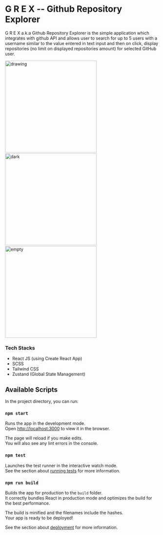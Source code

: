 # G R E X -- Github Repository Explorer

G R E X a.k.a Github Repository Explorer is the simple application which integrates with github API and allows user to search for up to 5 users with a username similar to the value entered in text input and then on click, display repositories (no limit on displayed repositories amount) for selected GitHub user.

<img src="https://github.com/ardanclassic/gh-repo-explorer/assets/41061962/cbd41646-0b3a-4f54-a4b5-139cdbb8be91" alt="drawing" width="300" /> &nbsp; &nbsp;
<img src="https://github.com/ardanclassic/gh-repo-explorer/assets/41061962/d7c51393-a092-4677-8f08-319e719e67bc" alt="dark" width="300" /> &nbsp; &nbsp;
<img src="https://github.com/ardanclassic/gh-repo-explorer/assets/41061962/bbbc8066-a9e6-469e-8cc5-f05d878aec08" alt="empty" width="300" />

### Tech Stacks

- React JS (using Create React App)
- SCSS
- Tailwind CSS
- Zustand (Global State Management)

## Available Scripts

In the project directory, you can run:

### `npm start`

Runs the app in the development mode.\
Open [http://localhost:3000](http://localhost:3000) to view it in the browser.

The page will reload if you make edits.\
You will also see any lint errors in the console.

### `npm test`

Launches the test runner in the interactive watch mode.\
See the section about [running tests](https://facebook.github.io/create-react-app/docs/running-tests) for more information.

### `npm run build`

Builds the app for production to the `build` folder.\
It correctly bundles React in production mode and optimizes the build for the best performance.

The build is minified and the filenames include the hashes.\
Your app is ready to be deployed!

See the section about [deployment](https://facebook.github.io/create-react-app/docs/deployment) for more information.
